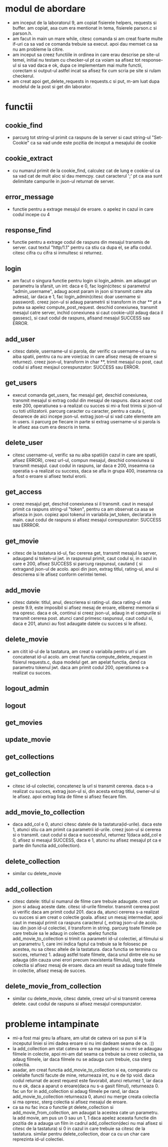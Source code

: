 # modul de abordare
 - am inceput de la laboratorul 9, am copiat fisierele helpers, requests si buffer. am copiat, asa cum era mentionat in tema, fisierele parson.c si parson.h.
 - am facut in main un mare while, citesc comanda si am creat foarte multe if-uri ca sa vad ce comanda trebuie sa execut. apoi dau memset ca sa nu am probleme la citire.
 - am inceput sa creez functiile in ordinea in care erau descrise pe site-ul temei, initial nu testam cu checker-ul pt ca voiam sa afisez tot response-ul si sa vad daca e ok, dupa ce implementam mai multe functii, corectam si output-ul astfel incat sa afisez fix cum scria pe site si rulam checkerul.
 - am creat apoi get_delete_requests in requests.c si put, m-am luat dupa modelul de la post si get din laborator.



# functii
## cookie_find
 - parcurg tot string-ul primit ca raspuns de la server si caut string-ul "Set-Cookie" ca sa vad unde este pozitia de inceput a mesajului de cookie
## cookie_extract
 - cu numarul primit de la cookie_find, calculez cat de lung e cookie-ul ca sa vad cat de mult aloc si dau memcpy. caut caracterul ';' pt ca asa sunt delimitate campurile in json-ul returnat de server.
## error_message
- functie pentru a extrage mesajul de eroare. o apelez in cazul in care codul incepe cu 4
## response_find
- functie pentru a extrage codul de raspuns din mesajul transmis de server. caut textul "http/1.1" pentru ca stiu ca dupa el, se afla codul. citesc cifra cu cifra si inmultesc si returnez.
## login
- am facut o singura functie pentru login si login_admin. am adaugat un parametru la sfarsit, un int: daca e 0, fac login(citesc si parametrul "admin_username", adaug acest param in json si transmit catre alta adresa), iar daca e 1, fac login_admin(citesc doar username si password). creez json-ul si adaug parametrii si transform in char ** pt a putea sa apelez compute_post_request. deschid conexiunea, transmit mesajul catre server, inchid conexiunea si caut cookie-ul(il adaug daca il gassesc), si caut codul de raspuns, afisand mesajul SUCCESS sau ERROR.
## add_user
- citesc datele, username-ul si parola, dar verific ca username-ul sa nu aiba spatii, pentru ca nu are voie(caz in care afisez mesaj de eroare si returnez). creez json-ul, transform in char **, trimit mesajul cu post, caut codul si afisez mesjaul corespunzator: SUCCESS sau ERROR.
## get_users
- execut comanda get_users, fac mesajul get, deschid conexiunea, transmit mesajul si extrag codul din mesajul de raspuns. daca acest cod este 200, operatiunea s-a realizat cu succes si mi-a fost trimis si json-ul cu toti utilizatorii. parcurg caracter cu caracter, pentru a cauta {, deoarece de aici incepe json-ul. extrag json-ul si vad cate elemente am in users. ii parcurg pe fiecare in parte si extrag username-ul si parola is le afisez asa cum era descris in tema.
## delete_user
- citesc username-ul, verific sa nu aiba spatii(in cazul in care are spatii, afisez ERROR), creez url-ul, compun mesajul, deschid conexiunea si transmit mesajul. caut codul in raspuns, iar daca e 200, inseamna ca operatia s-a realizat cu success, daca se afla in grupa 400, inseamna ca a fost o eroare si afisez textul erorii.
## get_access
- creez mesajul get, deschid conexiunea si il transmit. caut in mesajul primit ca raspuns string-ul "token", pentru ca am observat ca asa se afiseza in json. copiez apoi tokenul in variabila jwt_token, declarata in main. caut codul de raspuns si afisez mesajul corespunzator: SUCCESS sau ERRROR.
## get_movie
- citesc de la tastatura id-ul, fac cererea get, transmit mesajul la server, adaugand si token-ul jwt. in raspunsul primit, caut codul si, in cazul in care e 200, afisez SUCCESS si parcurg raspunsul, cautand { si extragand json-ul de acolo. apoi din json, extrag titlul, rating-ul, anul si descrierea si le afisez conform cerintei temei.
## add_movie
- citesc datele: titlul, anul, descrierea si rating-ul. daca rating-ul este peste 9.9, este imposibil si afisez mesaj de eroare, eliberez memoria si ma opresc. daca e ok, continui si creez json-ul, adaug in el campurile si transmit cererea post. atunci cand primesc raspunsul, caut codul si, daca e 201, atunci au fost adaugate datele cu succes si le afisez.
## delete_movie
- am citit id-ul de la tastatura, am creat o variabila pentru url si am concatenat id-ul acolo. am creat functia compute_delete_request in fisierul requests.c, dupa modelul get. am apelat functia, dand ca parametru tokenul jwt. daca am primit codul 200, operatiunea s-a realizat cu succes.
## logout_admin
## logout
## get_movies
## update_movie
## get_collections
## get_collection
-  citesc id-ul colectiei, concatenez la url si transmit cererea. daca s-a realizat cu succes, extrag json-ul si, din acesta extrag titlul, owner-ul si le afisez. apoi extrag lista de filme si afisez fiecare film.
## add_movie_to_collection
- daca add_col e 0, atunci citesc datele de la tastatura(id-urile). daca este 1, atunci stiu ca am primit ca parametrii id-urile. creez json-ul si cererea si o transmit. caut codul si daca e successful, returnez 1(daca add_col e 0, afisez si mesajul SUCCESS, daca e 1, atunci nu afisez mesajul pt ca e parte din functia add_collection).
## delete_collection
- similar cu delete_movie
## add_collection
- citesc datele: titlul si numarul de filme care trebuie adaugate. creez un json si adaug aceste date. citesc id-urile filmelor. transmit cererea post si verific daca am primit codul 201. daca da, atunci cererea s-a realizat cu succes si am creat o colectie goala. afisez un mesaj intermediar, apoi caut in mesajul primit ca raspuns caracterul {, extrag json-ul de acolo. iau din json id-ul colectiei, il transform in string. parcurg toate filmele pe care trebuie sa le adaug in colectie. apelez functia add_movie_to_collection si trimit ca parametri id-ul colectiei, al filmului si un parametru 1, care imi indica faptul ca trebuie sa le folosesc pe acestea, nu sa citesc altele de la tastatura. daca functia se termina cu succes, returnez 1. adaug astfel toate filmele, daca unul dintre ele nu se adauga (din cauza unei erori precum inexistenta filmului), sterg toata colectia si afisez mesaj de eroare. daca am reusit sa adaug toate filmele in colectie, afisez mesaj de succes.
## delete_movie_from_collection
- similar cu delete_movie, citesc datele, creez url-ul si transmit cererea delete. caut codul de raspuns si afisez mesajul corespunzator.


# probleme intampinate
- mi-a fost mai greu la afisare, am uitat de cateva ori sa pun si # la inceputul liniei si imi dadea eroare si nu imi dadeam seama de ce. :))
- la add_collection am stat cateva ore sa ma gandesc si nu mi se adaugau filmele in colectie, apoi mi-am dat seama ca trebuie sa creez colectia, sa adaug filmele, iar daca filmele nu se adauga cum trebuie, csa sterg colectia. 
- asadar, am creat functia add_movie_to_collection si ea, comparativ cu celelalte functii facute de mine, returneaza int, nu e de tip void. daca codul returnat de acest request este favorabil, atunci returnez 1, iar daca nu e ok, daca a aparut o eroare(daca nu s-a gasit filmul), returneaza 0. fac un for in add_collection si adaug filmele pe rand, iar daca add_movie_to_collection returneaza 0, atunci nu merge creata colectia si ma opresc, sterg colectia si afisez mesajul de eroare.
- ca sa nu fac inca o functie pt delete_collection si add_movie_from_collection, am adaugat la acestea cate un parametru. la add movie, am pus un 0 sau un 1, 1 daca apelez aceasta functie din pozitia de a adauga un film in cadrul add_collection(deci nu mai afisez si citesc de la tastatura) si 0 in cazul in care trebuie sa citesc de la tastatura. similar pentru delete_collection, doar ca cu un char care reprezinta id-ul colectiei.
